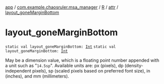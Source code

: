 [app](../../../index.md) / [com.example.chaosruler.msa_manager](../../index.md) / [R](../index.md) / [attr](index.md) / [layout_goneMarginBottom](.)

# layout_goneMarginBottom

`static val layout_goneMarginBottom: `[`Int`](https://kotlinlang.org/api/latest/jvm/stdlib/kotlin/-int/index.html)
`static val layout_goneMarginBottom: `[`Int`](https://kotlinlang.org/api/latest/jvm/stdlib/kotlin/-int/index.html)

May be a dimension value, which is a floating point number appended with a unit such as "`14.5sp`". Available units are: px (pixels), dp (density-independent pixels), sp (scaled pixels based on preferred font size), in (inches), and mm (millimeters).

